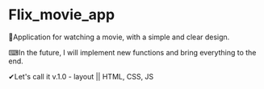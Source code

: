 # Flix_movie_app

🎥Application for watching a movie, with a simple and clear design.

⌨In the future, I will implement new functions and bring everything to the end.


 ✔Let's call it v.1.0 - layout || HTML, CSS, JS 
 
 
